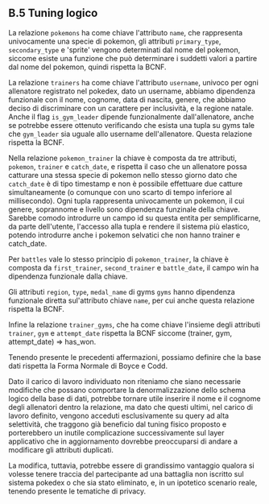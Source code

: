 ## B.5 Tuning logico

La relazione `pokemons` ha come chiave l'attributo `name`, che rappresenta univocamente una specie di pokemon, gli attributi `primary_type`, `secondary_type` e 'sprite' vengono determinati dal nome del pokemon, siccome esiste una funzione che può determinare i suddetti valori a partire dal nome del pokemon, quindi rispetta la BCNF.

La relazione `trainers` ha come chiave l'attributo `username`, univoco per ogni allenatore registrato nel pokedex, dato un username, abbiamo dipendenza funzionale con il nome, cognome, data di nascita, genere, che abbiamo deciso di discriminare con un carattere per inclusività, e la regione natale. Anche il flag `is_gym_leader` dipende funzionalmente dall'allenatore, anche se potrebbe essere ottenuto verificando che esista una tupla su gyms tale che `gym_leader` sia uguale allo username dell'allenatore. Questa relazione rispetta la BCNF.

Nella relazione `pokemon_trainer` la chiave è composta da tre attributi, `pokemon`, `trainer` e `catch_date`, e rispetta il caso che un allenatore possa catturare una stessa specie di pokemon nello stesso giorno dato che `catch_date` è di tipo timestamp e non è possibile effettuare due catture simultaneamente (o comunque con uno scarto di tempo inferiore al millisecondo). Ogni tupla rappresenta univocamente un pokemon, il cui genere, soprannome e livello sono dipendenza funzinale della chiave. Sarebbe comodo introdurre un campo id su questa entita per semplificarne, da parte dell'utente, l'accesso alla tupla e rendere il sistema più elastico, potendo introdurre anche i pokemon selvatici che non hanno trainer e catch_date.

Per `battles` vale lo stesso principio di `pokemon_trainer`, la chiave è composta da `first_trainer`, `second_trainer` e `battle_date`, il campo win ha dipendenza funzionale dalla chiave.


Gli attributi `region`, `type`, `medal_name` di gyms `gyms` hanno dipendenza funzionale diretta sul'attributo chiave `name`, per cui anche questa relazione rispetta la BCNF.

Infine la relazione `trainer_gyms`, che ha come chiave l'insieme degli attributi `trainer`, `gym` e `attempt_date` rispetta la BCNF siccome (trainer, gym, attempt_date) => has_won.

Tenendo presente le precedenti affermazioni, possiamo definire che la base dati rispetta la Forma Normale di Boyce e Codd.


Dato il carico di lavoro individuato non riteniamo che siano necessarie modifiche che possano comportare la denormalizzazione dello schema logico della base di dati, potrebbe tornare utile inserire il nome e il cognome degli allenatori dentro la relazione, ma dato che questi ultimi, nel carico di lavoro definito, vengono acceduti esclusivamente su query ad alta selettività, che traggono già beneficio dal tuning fisico proposto e porterebbero un inutile complicazione successivamente sul layer applicativo che in aggiornamento dovrebbe preoccuparsi di andare a modificare gli attributi duplicati.

La modifica, tuttavia, potrebbe essere di grandissimo vantaggio qualora si volesse tenere traccia del partecipante ad una battaglia non iscritto sul sistema pokedex o che sia stato eliminato, e, in un ipotetico scenario reale, tenendo presente le tematiche di privacy.